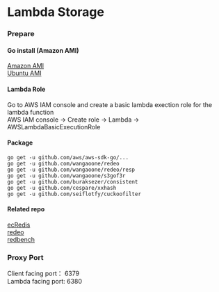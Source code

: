 # Lambda Storage
### Prepare
#### Go install (Amazon AMI)
[Amazon AMI](https://hackernoon.com/deploying-a-go-application-on-aws-ec2-76390c09c2c5)  
[Ubuntu AMI](https://tecadmin.net/install-go-on-ubuntu/)  
#### Lambda Role
Go to AWS IAM console and create a basic lambda exection role for the lambda function  
AWS IAM console -> Create role -> Lambda -> AWSLambdaBasicExecutionRole
#### Package
```golang
go get -u github.com/aws/aws-sdk-go/...
go get -u github.com/wangaoone/redeo
go get -u github.com/wangaoone/redeo/resp
go get -u github.com/wangaoone/s3gof3r
go get -u github.com/buraksezer/consistent
go get -u github.com/cespare/xxhash
go get -u github.com/seiflotfy/cuckoofilter
```
#### Related repo
[ecRedis](https://github.com/wangaoone/ecRedis)  
[redeo](https://github.com/wangaoone/redeo)  
[redbench](https://github.com/tddg/redbench)
### Proxy Port
Client facing port： 6379  
Lambda facing port: 6380
